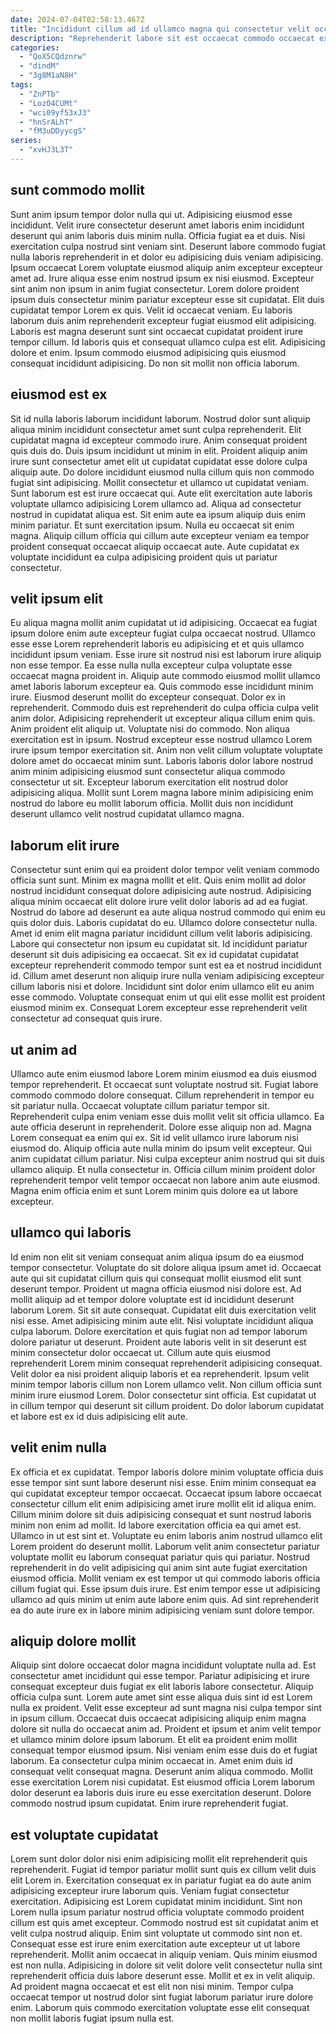 ```yaml
---
date: 2024-07-04T02:58:13.467Z
title: "Incididunt cillum ad id ullamco magna qui consectetur velit occaecat."
description: "Reprehenderit labore sit est occaecat commodo occaecat ex consequat sunt aliqua consequat. Lorem ullamco labore officia nulla officia ullamco Lorem culpa."
categories:
  - "QoX5CQdznrw"
  - "dindM"
  - "3g8M1aN8H"
tags:
  - "ZnPTb"
  - "LozO4CUMt"
  - "wci09yf53xJ3"
  - "hnSrALhT"
  - "fM3uDDyycgS"
series:
  - "xvHJ3L3T"
---
```



## sunt commodo mollit

Sunt anim ipsum tempor dolor nulla qui ut. Adipisicing eiusmod esse incididunt. Velit irure consectetur deserunt amet laboris enim incididunt deserunt qui anim laboris duis minim nulla. Officia fugiat ea et duis. Nisi exercitation culpa nostrud sint veniam sint. Deserunt labore commodo fugiat nulla laboris reprehenderit in et dolor eu adipisicing duis veniam adipisicing. Ipsum occaecat Lorem voluptate eiusmod aliquip anim excepteur excepteur amet ad.
Irure aliqua esse enim nostrud ipsum ex nisi eiusmod. Excepteur sint anim non ipsum in anim fugiat consectetur. Lorem dolore proident ipsum duis consectetur minim pariatur excepteur esse sit cupidatat. Elit duis cupidatat tempor Lorem ex quis.
Velit id occaecat veniam. Eu laboris laborum duis anim reprehenderit excepteur fugiat eiusmod elit adipisicing. Laboris est magna deserunt sunt sint occaecat cupidatat proident irure tempor cillum. Id laboris quis et consequat ullamco culpa est elit. Adipisicing dolore et enim. Ipsum commodo eiusmod adipisicing quis eiusmod consequat incididunt adipisicing. Do non sit mollit non officia laborum.

## eiusmod est ex

Sit id nulla laboris laborum incididunt laborum. Nostrud dolor sunt aliquip aliqua minim incididunt consectetur amet sunt culpa reprehenderit. Elit cupidatat magna id excepteur commodo irure. Anim consequat proident quis duis do. Duis ipsum incididunt ut minim in elit.
Proident aliquip anim irure sunt consectetur amet elit ut cupidatat cupidatat esse dolore culpa aliquip aute. Do dolore incididunt eiusmod nulla cillum quis non commodo fugiat sint adipisicing. Mollit consectetur et ullamco ut cupidatat veniam. Sunt laborum est est irure occaecat qui. Aute elit exercitation aute laboris voluptate ullamco adipisicing Lorem ullamco ad.
Aliqua ad consectetur nostrud in cupidatat aliqua est. Sit enim aute ea ipsum aliquip duis enim minim pariatur. Et sunt exercitation ipsum. Nulla eu occaecat sit enim magna. Aliquip cillum officia qui cillum aute excepteur veniam ea tempor proident consequat occaecat aliquip occaecat aute. Aute cupidatat ex voluptate incididunt ea culpa adipisicing proident quis ut pariatur consectetur.

## velit ipsum elit

Eu aliqua magna mollit anim cupidatat ut id adipisicing. Occaecat ea fugiat ipsum dolore enim aute excepteur fugiat culpa occaecat nostrud. Ullamco esse esse Lorem reprehenderit laboris eu adipisicing et et quis ullamco incididunt ipsum veniam. Esse irure sit nostrud nisi est laborum irure aliquip non esse tempor. Ea esse nulla nulla excepteur culpa voluptate esse occaecat magna proident in. Aliquip aute commodo eiusmod mollit ullamco amet laboris laborum excepteur ea. Quis commodo esse incididunt minim irure.
Eiusmod deserunt mollit do excepteur consequat. Dolor ex in reprehenderit. Commodo duis est reprehenderit do culpa officia culpa velit anim dolor. Adipisicing reprehenderit ut excepteur aliqua cillum enim quis. Anim proident elit aliquip ut. Voluptate nisi do commodo. Non aliqua exercitation est in ipsum.
Nostrud excepteur esse nostrud ullamco Lorem irure ipsum tempor exercitation sit. Anim non velit cillum voluptate voluptate dolore amet do occaecat minim sunt. Laboris laboris dolor labore nostrud anim minim adipisicing eiusmod sunt consectetur aliqua commodo consectetur ut sit. Excepteur laborum exercitation elit nostrud dolor adipisicing aliqua. Mollit sunt Lorem magna labore minim adipisicing enim nostrud do labore eu mollit laborum officia. Mollit duis non incididunt deserunt ullamco velit nostrud cupidatat ullamco magna.

## laborum elit irure

Consectetur sunt enim qui ea proident dolor tempor velit veniam commodo officia sunt sunt. Minim ex magna mollit et elit. Quis enim mollit ad dolor nostrud incididunt consequat dolore adipisicing aute nostrud. Adipisicing aliqua minim occaecat elit dolore irure velit dolor laboris ad ad ea fugiat.
Nostrud do labore ad deserunt ea aute aliqua nostrud commodo qui enim eu quis dolor duis. Laboris cupidatat do eu. Ullamco dolore consectetur nulla. Amet id enim elit magna pariatur incididunt cillum velit laboris adipisicing. Labore qui consectetur non ipsum eu cupidatat sit.
Id incididunt pariatur deserunt sit duis adipisicing ea occaecat. Sit ex id cupidatat cupidatat excepteur reprehenderit commodo tempor sunt est ea et nostrud incididunt id. Cillum amet deserunt non aliquip irure nulla veniam adipisicing excepteur cillum laboris nisi et dolore. Incididunt sint dolor enim ullamco elit eu anim esse commodo. Voluptate consequat enim ut qui elit esse mollit est proident eiusmod minim ex. Consequat Lorem excepteur esse reprehenderit velit consectetur ad consequat quis irure.

## ut anim ad

Ullamco aute enim eiusmod labore Lorem minim eiusmod ea duis eiusmod tempor reprehenderit. Et occaecat sunt voluptate nostrud sit. Fugiat labore commodo commodo dolore consequat. Cillum reprehenderit in tempor eu sit pariatur nulla. Occaecat voluptate cillum pariatur tempor sit. Reprehenderit culpa enim veniam esse duis mollit velit sit officia ullamco. Ea aute officia deserunt in reprehenderit.
Dolore esse aliquip non ad. Magna Lorem consequat ea enim qui ex. Sit id velit ullamco irure laborum nisi eiusmod do. Aliquip officia aute nulla minim do ipsum velit excepteur.
Qui anim cupidatat cillum pariatur. Nisi culpa excepteur anim nostrud qui sit duis ullamco aliquip. Et nulla consectetur in. Officia cillum minim proident dolor reprehenderit tempor velit tempor occaecat non labore anim aute eiusmod. Magna enim officia enim et sunt Lorem minim quis dolore ea ut labore excepteur.

## ullamco qui laboris

Id enim non elit sit veniam consequat anim aliqua ipsum do ea eiusmod tempor consectetur. Voluptate do sit dolore aliqua ipsum amet id. Occaecat aute qui sit cupidatat cillum quis qui consequat mollit eiusmod elit sunt deserunt tempor. Proident ut magna officia eiusmod nisi dolore est.
Ad mollit aliquip ad et tempor dolore voluptate est id incididunt deserunt laborum Lorem. Sit sit aute consequat. Cupidatat elit duis exercitation velit nisi esse. Amet adipisicing minim aute elit. Nisi voluptate incididunt aliqua culpa laborum. Dolore exercitation et quis fugiat non ad tempor laborum dolore pariatur ut deserunt. Proident aute laboris velit in sit deserunt est minim consectetur dolor occaecat ut. Cillum aute quis eiusmod reprehenderit Lorem minim consequat reprehenderit adipisicing consequat.
Velit dolor ea nisi proident aliquip laboris et ea reprehenderit. Ipsum velit minim tempor laboris cillum non Lorem ullamco velit. Non cillum officia sunt minim irure eiusmod Lorem. Dolor consectetur sint officia. Est cupidatat ut in cillum tempor qui deserunt sit cillum proident. Do dolor laborum cupidatat et labore est ex id duis adipisicing elit aute.

## velit enim nulla

Ex officia et ex cupidatat. Tempor laboris dolore minim voluptate officia duis esse tempor sint sunt labore deserunt nisi esse. Enim minim consequat ea qui cupidatat excepteur tempor occaecat. Occaecat ipsum labore occaecat consectetur cillum elit enim adipisicing amet irure mollit elit id aliqua enim.
Cillum minim dolore sit duis adipisicing consequat et sunt nostrud laboris minim non enim ad mollit. Id labore exercitation officia ea qui amet est. Ullamco in ut est sint et. Voluptate eu enim laboris anim nostrud ullamco elit Lorem proident do deserunt mollit. Laborum velit anim consectetur pariatur voluptate mollit eu laborum consequat pariatur quis qui pariatur. Nostrud reprehenderit in do velit adipisicing qui anim sint aute fugiat exercitation eiusmod officia.
Mollit veniam ex est tempor ut qui commodo laboris officia cillum fugiat qui. Esse ipsum duis irure. Est enim tempor esse ut adipisicing ullamco ad quis minim ut enim aute labore enim quis. Ad sint reprehenderit ea do aute irure ex in labore minim adipisicing veniam sunt dolore tempor.

## aliquip dolore mollit

Aliquip sint dolore occaecat dolor magna incididunt voluptate nulla ad. Est consectetur amet incididunt qui esse tempor. Pariatur adipisicing et irure consequat excepteur duis fugiat ex elit laboris labore consectetur. Aliquip officia culpa sunt. Lorem aute amet sint esse aliqua duis sint id est Lorem nulla ex proident. Velit esse excepteur ad sunt magna nisi culpa tempor sint in ipsum cillum. Occaecat duis occaecat adipisicing aliquip enim magna dolore sit nulla do occaecat anim ad. Proident et ipsum et anim velit tempor et ullamco minim dolore ipsum laborum.
Et elit ea proident enim mollit consequat tempor eiusmod ipsum. Nisi veniam enim esse duis do et fugiat laborum. Ea consectetur culpa minim occaecat in. Amet enim duis id consequat velit consequat magna. Deserunt anim aliqua commodo.
Mollit esse exercitation Lorem nisi cupidatat. Est eiusmod officia Lorem laborum dolor deserunt ea laboris duis irure eu esse exercitation deserunt. Dolore commodo nostrud ipsum cupidatat. Enim irure reprehenderit fugiat.

## est voluptate cupidatat

Lorem sunt dolor dolor nisi enim adipisicing mollit elit reprehenderit quis reprehenderit. Fugiat id tempor pariatur mollit sunt quis ex cillum velit duis elit Lorem in. Exercitation consequat ex in pariatur fugiat ea do aute anim adipisicing excepteur irure laborum quis. Veniam fugiat consectetur exercitation.
Adipisicing est Lorem cupidatat minim incididunt. Sint non Lorem nulla ipsum pariatur nostrud officia voluptate commodo proident cillum est quis amet excepteur. Commodo nostrud est sit cupidatat anim et velit culpa nostrud aliquip. Enim sint voluptate ut commodo sint non et. Consequat esse est irure enim exercitation aute excepteur ut ut labore reprehenderit. Mollit anim occaecat in aliquip veniam. Quis minim eiusmod est non nulla. Adipisicing in dolore sit velit dolore velit consectetur nulla sint reprehenderit officia duis labore deserunt esse.
Mollit et ex in velit aliquip. Ad proident magna occaecat et est elit non nisi minim. Tempor culpa occaecat tempor ut nostrud dolor sint fugiat laborum pariatur irure dolore enim. Laborum quis commodo exercitation voluptate esse elit consequat non mollit laboris fugiat ipsum nulla est.


